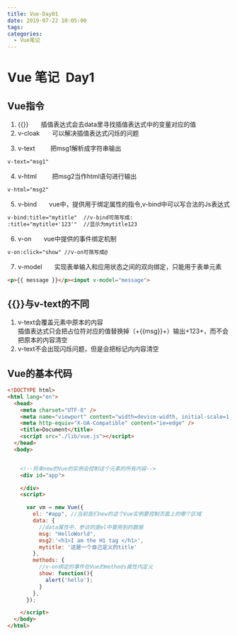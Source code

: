 ```yaml
---
title: Vue-Day01
date: 2019-07-22 10:05:00
tags:
categories: 
  - Vue笔记
---
```

# Vue 笔记&ensp;Day1
## Vue指令
1. &#123;&#123;&#125;&#125;&ensp;&ensp;&ensp;&ensp;插值表达式会去data里寻找插值表达式中的变量对应的值
2. v-cloak&ensp;&ensp;&ensp;&ensp;可以解决插值表达式闪烁的问题
<!--more-->
3. v-text&emsp;&ensp;&ensp;&ensp;把msg1解析成字符串输出 
```html 
v-text="msg1"
```

4. v-html&emsp;&ensp;&ensp;&ensp;把msg2当作html语句进行输出 
```html
v-html="msg2"
```

5. v-bind&ensp;&ensp;&ensp;&ensp;vue中，提供用于绑定属性的指令,v-bind中可以写合法的Js表达式
```html
v-bind:title="mytitle"  //v-bind可简写成:
:title="mytitle+'123'"  //显示为mytitle123
```
6. v-on&ensp;&ensp;&ensp;&ensp;vue中提供的事件绑定机制
```html
v-on:click="show" //v-on可简写成@
```
7. v-model&ensp;&ensp;&ensp;&ensp;实现表单输入和应用状态之间的双向绑定，只能用于表单元素
```html 
<p>{{ message }}</p><input v-model="message">
```
## &#123;&#123;&#125;&#125;与v-text的不同
1. v-text会覆盖元素中原本的内容   
插值表达式只会把占位符对应的值替换掉（+{{msg}}+）输出+123+，而不会把原本的内容清空
2. v-text不会出现闪烁问题，但是会把标记内内容清空

## Vue的基本代码
```html
<!DOCTYPE html> 
<html lang="en">
  <head>
    <meta charset="UTF-8" />
    <meta name="viewport" content="width=device-width, initial-scale=1.0" />
    <meta http-equiv="X-UA-Compatible" content="ie=edge" />
    <title>Document</title>
    <script src="./lib/vue.js"></script> 
  </head>
  <body>


    <!--将来new的Vue的实例会控制这个元素的所有内容-->
    <div id="app">

    </div>
    <script>

      var vm = new Vue({
        el: "#app", //当前我们new的这个Vue实例要控制页面上的哪个区域
        data: {
          //data属性中，参访的是el中要用到的数据
          msg: "HelloWorld",
          msg2:'<h1>I am the H1 tag </h1>',
          mytitle: '这是一个自己定义的title' 
        },
        methods: { 
          //v-on绑定的事件在Vue的methods属性内定义
          show: function(){
            alert('hello');
          }
        },
      });

    </script>
  </body>
</html>
```